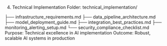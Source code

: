 4. Technical Implementation
Folder: technical_implementation/

├── infrastructure_requirements.md
├── data_pipeline_architecture.md
├── model_deployment_guide.md
├── integration_best_practices.md
├── monitoring_alerting_setup.md
└── security_compliance_checklist.md
Purpose: Technical excellence in AI implementation 
Outcome: Robust, scalable AI systems in production

